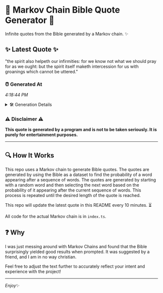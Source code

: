 # 📖 Markov Chain Bible Quote Generator 📖

Infinite quotes from the Bible generated by a Markov chain. ✨

## ✨ Latest Quote ✨
"the spirit also helpeth our infirmities: for we know not what we should pray for as we ought: but the spirit itself maketh intercession for us with groanings which cannot be uttered."

### ⏰ Generated At
*4:18:44 PM*

<details>
    <summary>🛠️ Generation Details</summary>
    <p>
        <strong>🌱 Seed:</strong> the<br>
        <strong>🔄 Iterations:</strong> 31<br>
        <strong>📜 Context History:</strong><br>[ the ]: spirit<br>[ the, spirit ]: also<br>[ the, spirit, also ]: helpeth<br>[ the, spirit, also, helpeth ]: our<br>[ the, spirit, also, helpeth, our ]: infirmities:<br>[ the, spirit, also, helpeth, our, infirmities: ]: for<br>[ spirit, also, helpeth, our, infirmities:, for ]: we<br>[ also, helpeth, our, infirmities:, for, we ]: know<br>[ helpeth, our, infirmities:, for, we, know ]: not<br>[ our, infirmities:, for, we, know, not ]: what<br>[ infirmities:, for, we, know, not, what ]: we<br>[ for, we, know, not, what, we ]: should<br>[ we, know, not, what, we, should ]: pray<br>[ know, not, what, we, should, pray ]: for<br>[ not, what, we, should, pray, for ]: as<br>[ what, we, should, pray, for, as ]: we<br>[ we, should, pray, for, as, we ]: ought:<br>[ should, pray, for, as, we, ought: ]: but<br>[ pray, for, as, we, ought:, but ]: the<br>[ for, as, we, ought:, but, the ]: spirit<br>[ as, we, ought:, but, the, spirit ]: itself<br>[ we, ought:, but, the, spirit, itself ]: maketh<br>[ ought:, but, the, spirit, itself, maketh ]: intercession<br>[ but, the, spirit, itself, maketh, intercession ]: for<br>[ the, spirit, itself, maketh, intercession, for ]: us<br>[ spirit, itself, maketh, intercession, for, us ]: with<br>[ itself, maketh, intercession, for, us, with ]: groanings<br>[ maketh, intercession, for, us, with, groanings ]: which<br>[ intercession, for, us, with, groanings, which ]: cannot<br>[ for, us, with, groanings, which, cannot ]: be<br>[ us, with, groanings, which, cannot, be ]: uttered.<br>
    </p>
</details>

### ⚠️ Disclaimer ⚠️
**This quote is generated by a program and is not to be taken seriously. It is purely for entertainment purposes.**

---

## 🔍 How It Works

This repo uses a Markov chain to generate Bible quotes. The quotes are generated by using the Bible as a dataset to find the probability of a word appearing after a sequence of words. The quotes are generated by starting with a random word and then selecting the next word based on the probability of it appearing after the current sequence of words. This process is repeated until the desired length of the quote is reached.

This repo will update the latest quote in this README every 10 minutes. ⏳

All code for the actual Markov chain is in `index.ts`.

## ❓ Why

I was just messing around with Markov Chains and found that the Bible surprisingly yielded good results when prompted. 
It was suggested by a friend, and I am in no way christian.

Feel free to adjust the text further to accurately reflect your intent and experience with the project!

---

*Enjoy*✨
